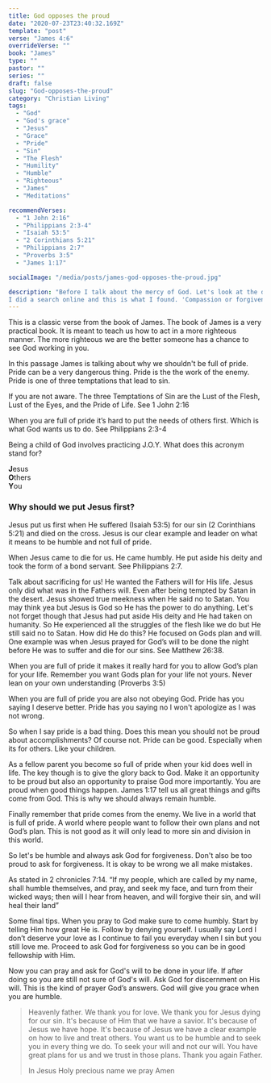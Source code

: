 ```yaml
---
title: God opposes the proud
date: "2020-07-23T23:40:32.169Z"
template: "post"
verse: "James 4:6"
overrideVerse: ""
book: "James"
type: ""
pastor: ""
series: ""
draft: false
slug: "God-opposes-the-proud"
category: "Christian Living"
tags:
  - "God"
  - "God's grace"
  - "Jesus"
  - "Grace"
  - "Pride"
  - "Sin"
  - "The Flesh"
  - "Humility"
  - "Humble"
  - "Righteous"
  - "James"
  - "Meditations"

recommendVerses: 
  - "1 John 2:16"
  - "Philippians 2:3-4"
  - "Isaiah 53:5"
  - "2 Corinthians 5:21"
  - "Philippians 2:7"
  - "Proverbs 3:5"
  - "James 1:17"

socialImage: "/media/posts/james-god-opposes-the-proud.jpg"

description: "Before I talk about the mercy of God. Let's look at the definition of mercy.
I did a search online and this is what I found. 'Compassion or forgiveness shown toward someone whom it is within one's power to punish or harm.'"
---
```


This is a classic verse from the book of James. The book of James is a very practical book. It is meant to teach us how to act in a more righteous manner. The more righteous we are the better someone has a chance to see God working in you. 

In this passage James is talking about why we shouldn't be full of pride. 
Pride can be a very dangerous thing. Pride is the the work of the enemy.  Pride is one of three temptations that lead to sin. 

If you are not aware. The three Temptations of Sin are the Lust of the Flesh, Lust of the Eyes, and the Pride of Life.  See 1 John 2:16

When you are full of pride it’s hard to put the needs of others first. Which is what God wants us to do. See Philippians 2:3-4

Being a child of God involves practicing J.O.Y. What does this acronym stand for? 

**J**esus  
**O**thers  
**Y**ou  

### Why should we put Jesus first?

Jesus put us first when He suffered (Isaiah 53:5) for our sin (2 Corinthians 5:21) and died on the cross. Jesus is our clear example and leader on what it means to be humble and not full of pride. 

When Jesus came to die for us. He came humbly. He put aside his deity and took the form of a bond servant. See  Philippians 2:7. 

Talk about sacrificing for us! He wanted the Fathers will for His life. Jesus only did what was in the Fathers will. Even after being tempted by Satan in the desert. Jesus showed true meekness when He said no to Satan. You may think yea but Jesus is God so He has the power to do anything. Let's not forget though that Jesus had put aside His deity and He had taken on humanity. So He experienced all the struggles of the flesh like we do but He still said no to Satan. How did He do this? He focused on Gods plan and will. One example was when Jesus prayed for God’s will to be done the night before He was to suffer and die for our sins. See Matthew 26:38.

When you are full of pride it makes it really hard for you to allow God’s plan for your life. Remember you want Gods plan for your life not yours. Never lean on your own understanding (Proverbs 3:5)

When you are full of pride you are also not obeying God. Pride has you saying I deserve better. Pride has you saying no I won't apologize as I was not wrong. 

So when I say pride is a bad thing. Does this mean you should not be proud about accomplishments? Of course not. 
Pride can be good. Especially when its for others. Like your children. 

As a fellow parent you become so full of pride when your kid does well in life. The key though is to give the glory back to God. Make it an opportunity to be proud but also an opportunity to praise God more importantly.
You are proud when good things happen. James 1:17 tell us all great things and gifts come from God. This is why we should always remain humble.

Finally remember that pride comes from the enemy. We live in a world that is full of pride. A world where people want to follow their own plans and not God’s plan. This is not good as it will only lead to more sin and division in this world.

So let's be humble and always ask God for forgiveness. Don't also be too proud to ask for forgiveness. It is okay to be wrong we all make mistakes. 

As stated in 2 chronicles 7:14. “If my people, which are called by my name, shall humble themselves, and pray, and seek my face, and turn from their wicked ways; then will I hear from heaven, and will forgive their sin, and will heal their land”

Some final tips. When you pray to God make sure to come humbly. Start by telling Him how great He is. Follow by denying yourself. I usually say Lord I don’t deserve your love as I continue to fail you everyday when I sin but you still love me. Proceed to ask God for forgiveness so you can be in good fellowship with Him. 

Now you can pray and ask for God's will to be done in your life. If after doing so you are still not sure of God's will. Ask God for discernment on His will. This is the kind of prayer God’s answers. God will give you grace when you are humble. 

<blockquote>
Heavenly father. We thank you for love. We thank you for Jesus dying for our sin. It's because of Him that we have a savior. It's because of Jesus we have hope. It's because of Jesus we have a clear example on how to live and treat others. You want us to be humble and to seek you in every thing we do. To seek your will and not our will. You have great plans for us and we trust in those plans. Thank you again Father.  

In Jesus Holy precious name we pray
Amen
</blockquote>
 


